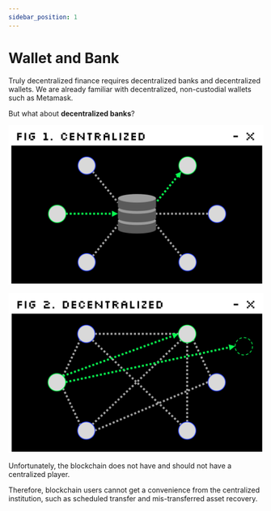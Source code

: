 ```yaml
---
sidebar_position: 1
---
```


# Wallet and Bank

Truly decentralized finance requires decentralized banks and decentralized wallets.
We are already familiar with decentralized, non-custodial wallets such as Metamask.

But what about **decentralized banks**?

![](../images/fig1.png)

![](../images/fig2.png)

Unfortunately, the blockchain does not have and should not have a centralized player.

Therefore, blockchain users cannot get a convenience from the centralized institution, such as scheduled transfer and mis-transferred asset recovery.
